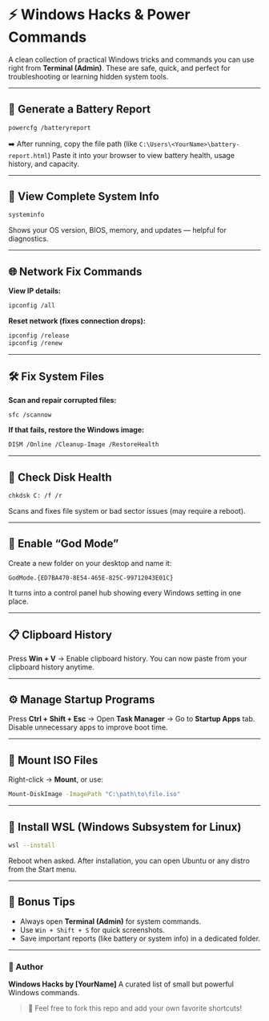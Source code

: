 # ⚡ Windows Hacks & Power Commands

A clean collection of practical Windows tricks and commands you can use right from **Terminal (Admin)**.
These are safe, quick, and perfect for troubleshooting or learning hidden system tools.

---

## 🔋 Generate a Battery Report

```bash
powercfg /batteryreport
```

➡️ After running, copy the file path (like `C:\Users\<YourName>\battery-report.html`)
Paste it into your browser to view battery health, usage history, and capacity.

---

## 🧾 View Complete System Info

```bash
systeminfo
```

Shows your OS version, BIOS, memory, and updates — helpful for diagnostics.

---

## 🌐 Network Fix Commands

**View IP details:**

```bash
ipconfig /all
```

**Reset network (fixes connection drops):**

```bash
ipconfig /release
ipconfig /renew
```

---

## 🛠 Fix System Files

**Scan and repair corrupted files:**

```bash
sfc /scannow
```

**If that fails, restore the Windows image:**

```bash
DISM /Online /Cleanup-Image /RestoreHealth
```

---

## 💾 Check Disk Health

```bash
chkdsk C: /f /r
```

Scans and fixes file system or bad sector issues (may require a reboot).

---

## 🧩 Enable “God Mode”

Create a new folder on your desktop and name it:

```
GodMode.{ED7BA470-8E54-465E-825C-99712043E01C}
```

It turns into a control panel hub showing every Windows setting in one place.

---

## 📋 Clipboard History

Press **Win + V** → Enable clipboard history.
You can now paste from your clipboard history anytime.

---

## ⚙️ Manage Startup Programs

Press **Ctrl + Shift + Esc** → Open **Task Manager** → Go to **Startup Apps** tab.
Disable unnecessary apps to improve boot time.

---

## 🧰 Mount ISO Files

Right-click → **Mount**, or use:

```bash
Mount-DiskImage -ImagePath "C:\path\to\file.iso"
```

---

## 🐧 Install WSL (Windows Subsystem for Linux)

```bash
wsl --install
```

Reboot when asked. After installation, you can open Ubuntu or any distro from the Start menu.

---

## 🧠 Bonus Tips

* Always open **Terminal (Admin)** for system commands.
* Use `Win + Shift + S` for quick screenshots.
* Save important reports (like battery or system info) in a dedicated folder.

---

### 🧭 Author

**Windows Hacks by [YourName]**
A curated list of small but powerful Windows commands.

> 💬 Feel free to fork this repo and add your own favorite shortcuts!
